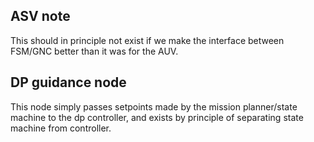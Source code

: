 ## ASV note
This should in principle not exist if we make the interface between FSM/GNC better than it was for the AUV.

## DP guidance node
This node simply passes setpoints made by the mission planner/state machine to the dp controller, and
exists by principle of separating state machine from controller.
